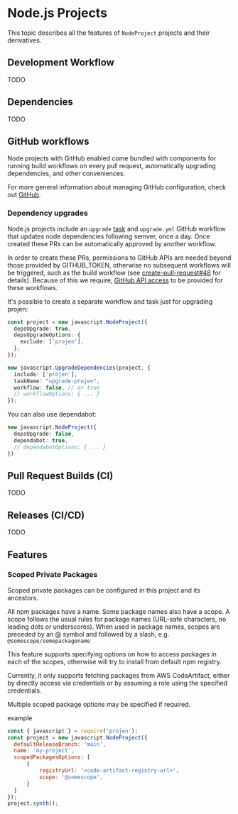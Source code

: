 # Node.js Projects

This topic describes all the features of `NodeProject` projects and their
derivatives.

## Development Workflow

TODO

## Dependencies

TODO

## GitHub workflows

Node projects with GitHub enabled come bundled with components for running build
workflows on every pull request, automatically upgrading dependencies, and other
conveniences.

For more general information about managing GitHub configuration, check out
[GitHub](./github.md).

### Dependency upgrades

Node.js projects include an `upgrade` [task](./tasks.md) and `upgrade.yml`
GitHub workflow that updates node dependencies following semver, once a day.
Once created these PRs can be automatically approved by another workflow.

In order to create these PRs, permissions to GitHub APIs are needed beyond those
provided by GITHUB_TOKEN, otherwise no subsequent workflows will be triggered,
such as the build workflow (see [create-pull-request#48] for details). Because
of this we require, [GitHub API access] to be provided for these workflows.

It's possible to create a separate workflow and task just for upgrading projen:

```ts
const project = new javascript.NodeProject({
  depsUpgrade: true,
  depsUpgradeOptions: {
    exclude: ['projen'],
  },
});

new javascript.UpgradeDependencies(project, {
  include: ['projen'],
  taskName: "upgrade-projen",
  workflow: false, // or true
  // workflowOptions: { ... }
});
```

You can also use dependabot:

```ts
new javascript.NodeProject({
  depsUpgrade: false,
  dependabot: true,
  // dependabotOptions: { ... }
})
```

[create-pull-request#48]: https://github.com/peter-evans/create-pull-request/issues/48
[GitHub API access]: ./github.md#github-api-access

## Pull Request Builds (CI)

TODO

## Releases (CI/CD)

TODO

## Features

### Scoped Private Packages

Scoped private packages can be configured in this project and its ancestors.

All npm packages have a name. Some package names also have a scope. A scope follows the usual rules for package names (URL-safe characters, no leading dots or underscores). When used in package names, scopes are preceded by an @ symbol and followed by a slash, e.g. `@somescope/somepackagename`

This feature supports specifying options on how to access packages in each of the scopes, otherwise will try to install from default npm registry.

Currently, it only supports fetching packages from AWS CodeArtifact, either by directly access via credentials or by assuming a role using the specified credentials.

Multiple scoped package options may be specified if required.

example
```js
const { javascript } = require('projen');
const project = new javascript.NodeProject({
  defaultReleaseBranch: 'main',
  name: 'my-project',
  scopedPackagesOptions: [
      {
          registryUrl: '<code-artifact-registry-url>',
          scope: '@somescope',
      }
  ]
});
project.synth();
```